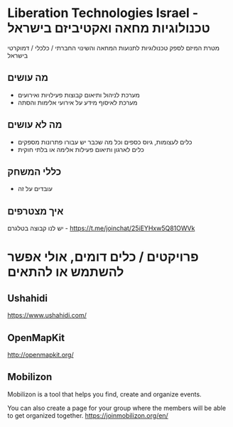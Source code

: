 #  Liberation Technologies Israel - טכנולוגיות מחאה ואקטיביזם בישראל
מטרת המיזם לספק טכנולוגיות לתנועות המחאה והשינוי החברתי / כלכלי / דמוקרטי בישראל

## מה עושים 
* מערכת לניהול ותיאום קבוצות פעילויות ואירועים
* מערכת לאיסוף מידע על אירועי אלימות והסתה

## מה לא עושים
* כלים לעצומות, גיוס כספים וכל מה שכבר יש עבורו פתרונות מספקים
* כלים לארגון ותיאום פעילות אלימה או בלתי חוקית

## כללי המשחק
* עובדים על זה

## איך מצטרפים
יש לנו קבוצה בטלגרם - https://t.me/joinchat/25iEYHxw5Q81OWVk

# פרויקטים / כלים דומים, אולי אפשר להשתמש או להתאים
##  Ushahidi
https://www.ushahidi.com/

## OpenMapKit
http://openmapkit.org/

## Mobilizon
Mobilizon is a tool that helps you find, create and organize events.

You can also create a page for your group where the members will be able to get organized together.
https://joinmobilizon.org/en/
